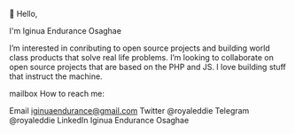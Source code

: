👋 Hello,

I'm Iginua Endurance Osaghae

I’m interested in conributing to open source projects and building world class products that solve real life problems.
I’m looking to collaborate on open source projects that are based on the PHP and JS.
I love building stuff that instruct the machine.

mailbox How to reach me:

Email iginuaendurance@gmail.com Twitter @royaleddie Telegram @royaleddie LinkedIn Iginua Endurance Osaghae
